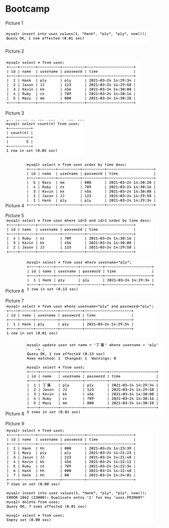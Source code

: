 # Bootcamp

Picture 1

![image](https://github.com/EdenHuang2056/Bootcamp/blob/main/1.png)

Picture 2

![image](https://github.com/EdenHuang2056/Bootcamp/blob/main/2.png)

Picture 3

![image](https://github.com/EdenHuang2056/Bootcamp/blob/main/3.png)

Picture 4
![image](https://github.com/EdenHuang2056/Bootcamp/blob/main/4.png)

Picture 5
![image](https://github.com/EdenHuang2056/Bootcamp/blob/main/5.png)

Picture 6
![image](https://github.com/EdenHuang2056/Bootcamp/blob/main/6.png)

Picture 7
![image](https://github.com/EdenHuang2056/Bootcamp/blob/main/7.png)

PIcture 8
![image](https://github.com/EdenHuang2056/Bootcamp/blob/main/8.png)

PIcture 9
![image](https://github.com/EdenHuang2056/Bootcamp/blob/main/9.png)
